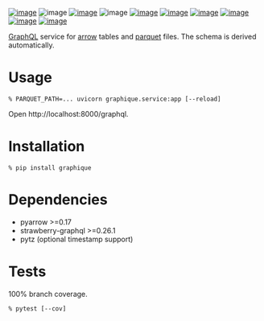 [![image](https://img.shields.io/pypi/v/graphique.svg)](https://pypi.org/project/graphique/)
![image](https://img.shields.io/pypi/pyversions/graphique.svg)
[![image](https://pepy.tech/badge/graphique)](https://pepy.tech/project/graphique)
![image](https://img.shields.io/pypi/status/graphique.svg)
[![image](https://api.travis-ci.com/coady/graphique.svg)](https://travis-ci.com/coady/graphique)
[![image](https://img.shields.io/codecov/c/github/coady/graphique.svg)](https://codecov.io/github/coady/graphique)
[![image](https://readthedocs.org/projects/graphique/badge)](https://graphique.readthedocs.io)
[![image](https://requires.io/github/coady/graphique/requirements.svg)](https://requires.io/github/coady/graphique/requirements/)
[![image](https://img.shields.io/badge/code%20style-black-000000.svg)](https://pypi.org/project/black/)
[![image](http://mypy-lang.org/static/mypy_badge.svg)](http://mypy-lang.org/)

[GraphQL](https://graphql.org) service for [arrow](https://arrow.apache.org) tables
and [parquet](https://parquet.apache.org) files.
The schema is derived automatically.

# Usage
```console
% PARQUET_PATH=... uvicorn graphique.service:app [--reload]
```

Open http://localhost:8000/graphql.

# Installation
```console
% pip install graphique
```

# Dependencies
* pyarrow >=0.17
* strawberry-graphql >=0.26.1
* pytz (optional timestamp support)

# Tests
100% branch coverage.

```console
% pytest [--cov]
```
